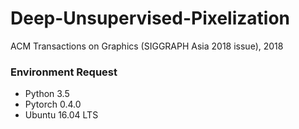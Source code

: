 # Deep-Unsupervised-Pixelization
ACM Transactions on Graphics (SIGGRAPH Asia 2018 issue), 2018
### Environment Request
- Python 3.5
- Pytorch 0.4.0
- Ubuntu 16.04 LTS
